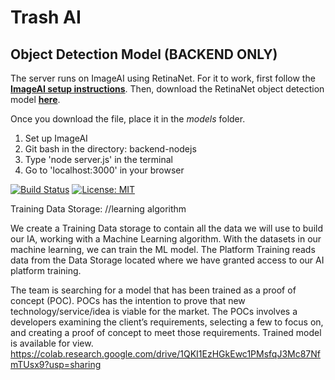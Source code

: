 # Trash AI

## Object Detection Model (BACKEND ONLY)

The server runs on ImageAI using RetinaNet. For it to work, first follow the **[ImageAI setup instructions](https://github.com/OlafenwaMoses/ImageAI)**.
Then, download the RetinaNet object detection model **[here](https://github.com/OlafenwaMoses/ImageAI/releases/download/essentials-v5/resnet50_coco_best_v2.1.0.h5)**.

Once you download the file, place it in the _models_ folder.

1. Set up ImageAI
2. Git bash in the directory: backend-nodejs
3. Type 'node server.js' in the terminal
4. Go to 'localhost:3000' in your browser

[![Build Status](https://app.travis-ci.com/brkkrgz/trash-ai-testing.svg?branch=main)](https://app.travis-ci.com/brkkrgz/trash-ai-testing)
[![License: MIT](https://img.shields.io/badge/License-MIT-yellow.svg)](https://opensource.org/licenses/MIT)

Training Data Storage:
//learning algorithm

We create a Training Data storage to contain all the data we will use to build our IA, working with a Machine Learning algorithm. With the datasets in our machine learning, we can train the ML model.
The Platform Training reads data from the Data Storage located where we have granted access to our AI platform training.


The team is searching for a model that has been trained as a proof of concept (POC). POCs has the intention to prove that new technology/service/idea is viable for the market. The POCs involves a developers examining the client’s requirements, selecting a few to focus on, and creating a proof of concept to meet those requirements.
Trained model is available for view.
https://colab.research.google.com/drive/1QKI1EzHGkEwc1PMsfqJ3Mc87NfmTUsx9?usp=sharing
